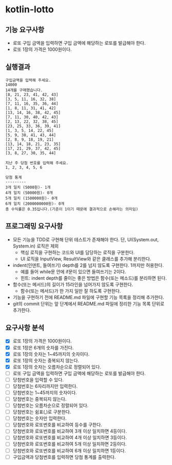 # kotlin-lotto

## 기능 요구사항
- 로또 구입 금액을 입력하면 구입 금액에 해당하는 로또를 발급해야 한다.
- 로또 1장의 가격은 1000원이다.

## 실행결과
```
구입금액을 입력해 주세요.
14000
14개를 구매했습니다.
[8, 21, 23, 41, 42, 43]
[3, 5, 11, 16, 32, 38]
[7, 11, 16, 35, 36, 44]
[1, 8, 11, 31, 41, 42]
[13, 14, 16, 38, 42, 45]
[7, 11, 30, 40, 42, 43]
[2, 13, 22, 32, 38, 45]
[23, 25, 33, 36, 39, 41]
[1, 3, 5, 14, 22, 45]
[5, 9, 38, 41, 43, 44]
[2, 8, 9, 18, 19, 21]
[13, 14, 18, 21, 23, 35]
[17, 21, 29, 37, 42, 45]
[3, 8, 27, 30, 35, 44]

지난 주 당첨 번호를 입력해 주세요.
1, 2, 3, 4, 5, 6

당첨 통계
---------
3개 일치 (5000원)- 1개
4개 일치 (50000원)- 0개
5개 일치 (1500000원)- 0개
6개 일치 (2000000000원)- 0개
총 수익률은 0.35입니다.(기준이 1이기 때문에 결과적으로 손해라는 의미임)
```
## 프로그래밍 요구사항
- 모든 기능을 TDD로 구현해 단위 테스트가 존재해야 한다. 단, UI(System.out, System.in) 로직은 제외
  - 핵심 로직을 구현하는 코드와 UI를 담당하는 로직을 구분한다.
  - UI 로직을 InputView, ResultView와 같은 클래스를 추가해 분리한다.
- indent(인덴트, 들여쓰기) depth를 2를 넘지 않도록 구현한다. 1까지만 허용한다.
  - 예를 들어 while문 안에 if문이 있으면 들여쓰기는 2이다.
  - 힌트: indent depth를 줄이는 좋은 방법은 함수(또는 메소드)를 분리하면 된다.
- 함수(또는 메서드)의 길이가 15라인을 넘어가지 않도록 구현한다.
  - 함수(또는 메서드)가 한 가지 일만 잘 하도록 구현한다.
- 기능을 구현하기 전에 README.md 파일에 구현할 기능 목록을 정리해 추가한다.
- git의 commit 단위는 앞 단계에서 README.md 파일에 정리한 기능 목록 단위로 추가한다.

## 요구사항 분석
- [x] 로또 1장의 가격은 1000원이다.
- [x] 로또 1장은 6개의 숫자를 가진다.
- [x] 로또 1장의 숫자는 1~45까지의 숫자이다.
- [x] 로또 1장의 숫자는 중복되지 않는다.
- [x] 로또 1장의 숫자는 오름차순으로 정렬되어 있다.
- [ ] 로또 구입 금액을 입력하면 구입 금액에 해당하는 로또를 발급해야 한다.
- [ ] 당첨번호을 입력할 수 있다.
- [ ] 당첨번호는 6자리까지만 입력한다.
- [ ] 당첨번호는 1~45까지의 숫자이다.
- [ ] 당첨번호는 중복되지 않는다.
- [ ] 당첨번호는 오름차순으로 정렬되어 있다.
- [ ] 당첨번호는 쉼표(,)로 구분한다.
- [ ] 당첨번호는 숫자만 입력한다.
- [ ] 당첨번호와 로또번호를 비교하여 등수를 구한다.
- [ ] 당첨번호와 로또번호를 비교하여 3개 이상 일치하면 4등이다.
- [ ] 당첨번호와 로또번호를 비교하여 4개 이상 일치하면 3등이다.
- [ ] 당첨번호와 로또번호를 비교하여 5개 이상 일치하면 2등이다.
- [ ] 당첨번호와 로또번호를 비교하여 6개 이상 일치하면 1등이다.
- [ ] 구입금액과 당첨번호를 입력하면 당첨 통계를 출력한다.
